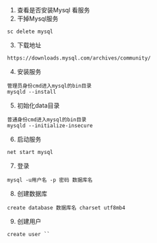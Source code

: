 1. 查看是否安装Mysql
看服务
2. 干掉Mysql服务
```
sc delete mysql
```
3. 下载地址
```
https://downloads.mysql.com/archives/community/
```
4. 安装服务
```
管理员身份cmd进入mysql的bin目录
mysqld --install
```
5. 初始化data目录
```
普通身份cmd进入mysql的bin目录
mysqld --initialize-insecure
```
6. 启动服务
```
net start mysql
```
7. 登录
```
mysql -u用户名 -p 密码 数据库名
```
8. 创建数据库
```
create database 数据库名 charset utf8mb4
```
9. 创建用户
```
create user ``
```